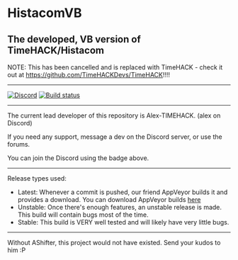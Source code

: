 
# HistacomVB

## The developed, VB version of TimeHACK/Histacom

NOTE: This has been cancelled and is replaced with TimeHACK - check it out at https://github.com/TimeHACKDevs/TimeHACK!!!!

---

[![Discord](https://discordapp.com/api/guilds/234414439330349056/widget.png?style=shield)](https://discord.gg/zMwf3)
[![Build status](https://ci.appveyor.com/api/projects/status/oo603xid0lea8b0t?svg=true)](https://ci.appveyor.com/project/timehack/histacomvb)

---
The current lead developer of this repository is Alex-TIMEHACK. (alex on Discord)

If you need any support, message a dev on the Discord server, or use the forums.

You can join the Discord using the badge above.

---

Release types used:
- Latest: Whenever a commit is pushed, our friend AppVeyor builds it and provides a download. You can download AppVeyor builds [here](http://ci.appveyor.com/project/timehack/histcomvb/build/artifacts)
- Unstable: Once there's enough features, an unstable release is made. This build will contain bugs most of the time.
- Stable: This build is VERY well tested and will likely have very little bugs.

---

Without AShifter, this project would not have existed. Send your kudos to him :P
